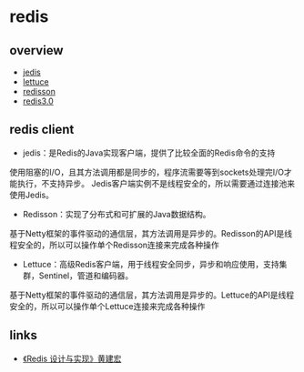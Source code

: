 # redis

## overview
- [jedis](/docs/30-distributed/src/redis/jedis/README.md)
- [lettuce](/docs/30-distributed/src/redis/lettuce/README.md)
- [redisson](/docs/30-distributed/src/redis/redisson/README.md)
- [redis3.0](/docs/30-distributed/src/redis/redis3.0/README.md)


## redis client
- jedis：是Redis的Java实现客户端，提供了比较全面的Redis命令的支持

使用阻塞的I/O，且其方法调用都是同步的，程序流需要等到sockets处理完I/O才能执行，不支持异步。
Jedis客户端实例不是线程安全的，所以需要通过连接池来使用Jedis。

- Redisson：实现了分布式和可扩展的Java数据结构。

基于Netty框架的事件驱动的通信层，其方法调用是异步的。Redisson的API是线程安全的，所以可以操作单个Redisson连接来完成各种操作

- Lettuce：高级Redis客户端，用于线程安全同步，异步和响应使用，支持集群，Sentinel，管道和编码器。

基于Netty框架的事件驱动的通信层，其方法调用是异步的。Lettuce的API是线程安全的，所以可以操作单个Lettuce连接来完成各种操作

## links
* [《Redis 设计与实现》黄建宏](/99-book/notes/30-distributed/Redis设计与实现.md)
